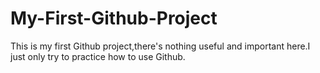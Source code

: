 # My-First-Github-Project
This is my first Github project,there's nothing useful and important here.I just only try to practice how to use Github.
